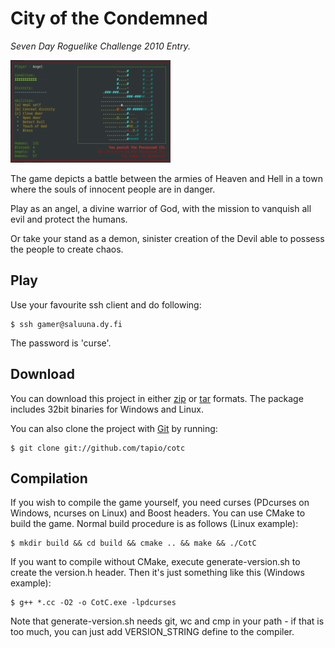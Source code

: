 City of the Condemned
=====================
_Seven Day Roguelike Challenge 2010 Entry._

[![CotC gameplay](pics/cotc_thumb.png "Optional title")](pics/cotc.png)


The game depicts a battle between the armies of
Heaven and Hell in a town where the souls of
innocent people are in danger.

Play as an angel, a divine warrior of God, with the
mission to vanquish all evil and protect the humans.

Or take your stand as a demon, sinister creation of the Devil
able to possess the people to create chaos.

## Play ##
Use your favourite ssh client and do following:

    $ ssh gamer@saluuna.dy.fi
    
The password is 'curse'.

## Download ##
You can download this project in either
[zip](http://github.com/tapio/cotc/zipball/master "zip") or
[tar](http://github.com/tapio/cotc/tarball/master "tar") formats.
The package includes 32bit binaries for Windows and Linux.

You can also clone the project with [Git](http://git-scm.com "Git") by running:

    $ git clone git://github.com/tapio/cotc

## Compilation ##
If you wish to compile the game yourself, you need curses (PDcurses on Windows, ncurses on Linux) and Boost headers. You can use CMake to build the game. Normal build procedure is as follows (Linux example):

    $ mkdir build && cd build && cmake .. && make && ./CotC

If you want to compile without CMake, execute generate-version.sh to create the version.h header. Then it's just something like this (Windows example):

    $ g++ *.cc -O2 -o CotC.exe -lpdcurses

Note that generate-version.sh needs git, wc and cmp in your path - if that is too much, you can just add VERSION_STRING define to the compiler.
